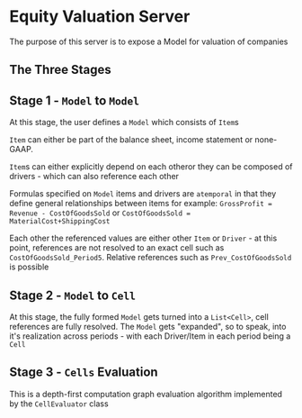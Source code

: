 # Equity Valuation Server

The purpose of this server is to expose a Model for valuation of companies

## The Three Stages

## Stage 1 - `Model` to `Model` 

At this stage, the user defines a `Model` which consists of `Item`s

`Item` can either be part of the balance sheet, income statement or none-GAAP. 

`Item`s can either explicitly depend on each otheror they can be composed of drivers - which can also
reference each other

Formulas specified on `Model` items and drivers are `atemporal` in that they define general relationships
between items for example: `GrossProfit = Revenue - CostOfGoodsSold` or `CostOfGoodsSold = MaterialCost+ShippingCost`

Each other the referenced values are either other `Item` or `Driver` - at this point, references are not
resolved to an exact cell such as `CostOfGoodsSold_Period5`. Relative references such as `Prev_CostOfGoodsSold` is possible

## Stage 2 - `Model` to `Cell`

At this stage, the fully formed `Model` gets turned into a `List<Cell>`, cell references are fully resolved.
The `Model` gets "expanded", so to speak, into it's realization across periods - with each Driver/Item in 
each period being a `Cell`

## Stage 3 - `Cells` Evaluation

This is a depth-first computation graph evaluation algorithm implemented by the `CellEvaluator` class
